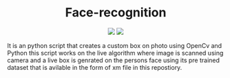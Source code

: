 <h1 align="center"> Face-recognition </h1>
<p align="center">
    <img src="https://img.shields.io/badge/package%20v1.0-Complete-brightgreen.svg">
 <img src="https://img.shields.io/badge/Donation-Payumoney-green.svg">
 </p>

It is an python script that creates a custom box on photo using OpenCv and Python this script works on the live algorithm where image is scanned using camera and a live box is genrated on the persons face using its pre trained dataset that is avilable in the form of xm file in this repostiory. 
